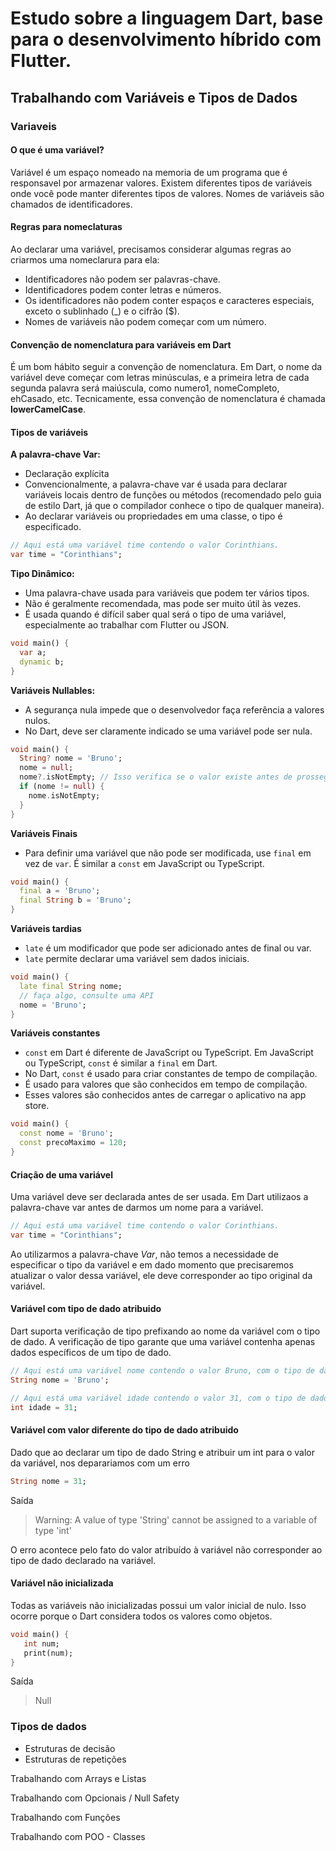 # Estudo sobre a linguagem Dart, base para o desenvolvimento híbrido com Flutter.

## Trabalhando com Variáveis e Tipos de Dados

### Variaveis

#### O que é uma variável?

Variável é um espaço nomeado na memoria de um programa que é responsavel por armazenar valores. Existem diferentes tipos de variáveis onde você pode manter diferentes tipos de valores. Nomes de variáveis são chamados de identificadores.

#### Regras para nomeclaturas
Ao declarar uma variável, precisamos considerar algumas regras ao criarmos uma nomeclarura para ela:
- Identificadores não podem ser palavras-chave.
- Identificadores podem conter letras e números.
- Os identificadores não podem conter espaços e caracteres especiais, exceto o sublinhado (_) e o cifrão ($).
- Nomes de variáveis não podem começar com um número.
 
#### Convenção de nomenclatura para variáveis em Dart
É um bom hábito seguir a convenção de nomenclatura. Em Dart, o nome da variável deve começar com letras minúsculas, e a primeira letra de cada segunda palavra será maiúscula, como numero1, nomeCompleto, ehCasado, etc. Tecnicamente, essa convenção de nomenclatura é chamada **lowerCamelCase**.




#### Tipos de variáveis

**A palavra-chave Var:**
- Declaração explícita
- Convencionalmente, a palavra-chave var é usada para declarar variáveis locais dentro de funções ou métodos (recomendado pelo guia de estilo Dart, já que o compilador conhece o tipo de qualquer maneira).
- Ao declarar variáveis ou propriedades em uma classe, o tipo é especificado.
  
```dart
// Aqui está uma variável time contendo o valor Corinthians.
var time = "Corinthians";
```

**Tipo Dinâmico:**
- Uma palavra-chave usada para variáveis que podem ter vários tipos.
- Não é geralmente recomendada, mas pode ser muito útil às vezes.
- É usada quando é difícil saber qual será o tipo de uma variável, especialmente ao trabalhar com Flutter ou JSON.

```dart
void main() {
  var a;
  dynamic b;
}
```

**Variáveis Nullables:**
- A segurança nula impede que o desenvolvedor faça referência a valores nulos. 
- No Dart, deve ser claramente indicado se uma variável pode ser nula.

```dart
void main() {
  String? nome = 'Bruno';
  nome = null;
  nome?.isNotEmpty; // Isso verifica se o valor existe antes de prosseguir com as operações a seguir. Equivalente ao abaixo.
  if (nome != null) {
    nome.isNotEmpty;
  }
}
```

**Variáveis Finais**
- Para definir uma variável que não pode ser modificada, use `final` em vez de `var`. É similar a `const` em JavaScript ou TypeScript.

```dart
void main() {
  final a = 'Bruno';
  final String b = 'Bruno';
}
```

**Variáveis tardias**
- `late` é um modificador que pode ser adicionado antes de final ou var. 
- `late` permite declarar uma variável sem dados iniciais.

```dart
void main() {
  late final String nome;
  // faça algo, consulte uma API
  nome = 'Bruno';
}
````

**Variáveis constantes**
- `const` em Dart é diferente de JavaScript ou TypeScript. Em JavaScript ou TypeScript, `const` é similar a `final` em Dart.
- No Dart, `const` é usado para criar constantes de tempo de compilação. 
- É usado para valores que são conhecidos em tempo de compilação. 
- Esses valores são conhecidos antes de carregar o aplicativo na app store.


```dart
void main() {
  const nome = 'Bruno';
  const precoMaximo = 120;
}
```

#### Criação de uma variável
Uma variável deve ser declarada antes de ser usada. Em Dart utilizaos a palavra-chave var antes de darmos um nome para a variável.

```dart
// Aqui está uma variável time contendo o valor Corinthians.
var time = "Corinthians";
```

Ao utilizarmos a  palavra-chave *Var*, não temos a necessidade de especificar o tipo da variável e em dado momento que precisaremos atualizar o valor dessa variável, ele deve corresponder ao tipo original da variável.

#### Variável com tipo de dado atribuido
Dart suporta verificação de tipo prefixando ao nome da variável com o tipo de dado. A verificação de tipo garante que uma variável contenha apenas dados específicos de um tipo de dado.

`````dart
// Aqui está uma variável nome contendo o valor Bruno, com o tipo de dado String.
String nome = 'Bruno'; 

// Aqui está uma variável idade contendo o valor 31, com o tipo de dado int.
int idade = 31;
`````

#### Variável com valor diferente do tipo de dado atribuido
Dado que ao declarar um tipo de dado String e atribuir um int para o valor da variável, nos deparariamos com um erro

`````dart
String nome = 31; 
`````

Saída
> Warning: A value of type 'String' cannot be assigned to a variable of type 'int' 

O erro acontece pelo fato do valor atribuído à variável não corresponder ao tipo de dado declarado na variável.


#### Variável não inicializada

Todas as variáveis não inicializadas possui um valor inicial de nulo. 
Isso ocorre porque o Dart considera todos os valores como objetos.

````dart
void main() { 
   int num; 
   print(num); 
}
`````


Saída
>Null


### Tipos de dados


- Estruturas de decisão
- Estruturas de repetições
  


Trabalhando com Arrays e Listas

Trabalhando com Opcionais / Null Safety

Trabalhando com Funções

Trabalhando com POO - Classes